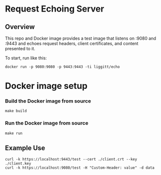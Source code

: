 # Request Echoing Server

## Overview

This repo and Docker image provides a test image that listens on :9080 and :9443 and echoes request headers, client certificates, and content presented to it.

To start, run like this:
```
docker run -p 9080:9080 -p 9443:9443 -ti liggitt/echo
```

# Docker image setup

### Build the Docker image from source

```
make build
```

### Run the Docker image from source


```
make run
```
  
## Example Use

```
curl -k https://localhost:9443/test --cert ./client.crt --key ./client.key
curl -k https://localhost:9080/test -H "Custom-Header: value" -d data
```
